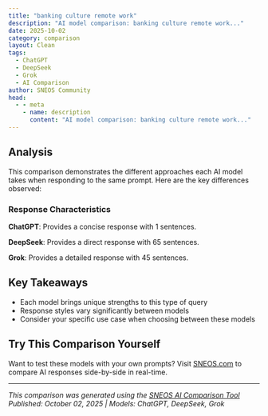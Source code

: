 ```yaml
---
title: "banking culture remote work"
description: "AI model comparison: banking culture remote work..."
date: 2025-10-02
category: comparison
layout: Clean
tags:
  - ChatGPT
  - DeepSeek
  - Grok
  - AI Comparison
author: SNEOS Community
head:
  - - meta
    - name: description
      content: "AI model comparison: banking culture remote work..."
---
```


<ChatComparison
  title="banking culture remote work"
  prompt="banking culture remote work"
  :responses='{"ChatGPT": "The banking culture surrounding remote work has evolved significantly, especially since the onset of the COVID-19 pandemic. Here&#x27;s an overview of key aspects and trends related to remote work in the banking sector:\n\n### 1. **Flexibility and Work-Life Balance**\n - Many banks have adopted flexible work arrangements, recognizing the importance of work-life balance for employee satisfaction and retention.\n - Hybrid models are becoming common, allowing employees to split their time between home and the office.\n\n### 2. **Technology and Digital Transformation**\n - Banks are investing heavily in technology to facilitate remote work, including secure VPNs, collaboration tools, and cloud-based applications.\n - Enhanced digital communication tools like Microsoft Teams, Slack, and Zoom have become integral for collaboration.\n\n### 3. **Cultural Shift**\n - There is an ongoing shift towards a more results-oriented culture rather than a traditional presence-based culture. Managers focus on productivity and outcomes rather than hours spent in the office.\n - Organizations are fostering a culture of trust, as employees are often given more autonomy in how they manage their time.\n\n### 4. **Regulatory Compliance and Security Concerns**\n - The banking industry is highly regulated, which brings unique challenges to remote work. Compliance with regulations on data security and privacy is paramount.\n - Banks are incorporating robust cybersecurity measures to protect sensitive financial data accessed remotely.\n\n### 5. **Employee Engagement and Inclusion**\n - To maintain engagement and a sense of belonging, banks are implementing various virtual team-building activities and check-ins.\n - Efforts are being made to ensure all employees have an equal voice in virtual settings, addressing potential challenges with inclusivity.\n\n### 6. **Training and Development**\n - Remote training programs are essential for onboarding new employees and upskilling existing staff, with a focus on digital skills.\n - Continuous professional development is emphasized, utilizing online learning platforms.\n\n### 7. **Challenges and Considerations**\n - Communication can be a challenge in a remote work setting, requiring intentional strategies to ensure transparency and clarity.\n - Maintaining company culture and collaboration can be difficult when teams are physically separated, necessitating innovative approaches to keep teams connected and aligned.\n\n### 8. **Future Trends**\n - As remote work solidifies its place in banking, future policies may lean towards hybrid work models, where work-from-home options remain available.\n - There may be an increased emphasis on employee well-being, mental health resources, and ergonomic home office setups.\n\nOverall, the banking culture surrounding remote work is undergoing transformation, requiring adaptation from organizations and employees alike. The lessons learned during the pandemic are likely to influence the future of work in the banking sector for years to come.", "DeepSeek": "Of course. The collision of traditional **banking culture** and the rise of **remote work** is one of the most significant and challenging transformations in the modern corporate world.\n\nHere\u2019s a detailed breakdown of the dynamics at play, the challenges, and the emerging future.\n\n### The Traditional Banking Culture: The \u0022Old World\u0022\n\nBanking has historically been built on a culture of:\n\n1. **Presence and Visibility:** \u0022Face time\u0022 was crucial. Being seen at your desk, especially early and late, was a proxy for dedication and productivity. Management was often done by walking around.\n2. **Formality and Hierarchy:** Clear chains of command, suits, a physical trading floor, and formal meetings were the norms. Communication was often top-down.\n3. **Control and Security:** Banks are fortresses of sensitive financial data. The physical office was a controlled environment with secure networks, monitored entry/exit, and limited personal device use.\n4. **Collaboration and Apprenticeship:** Junior employees learned by sitting next to seniors, overhearing phone calls, and being immersed in the office\u0027s social and professional fabric.\n5. **Client-Facing Rituals:** A huge part of banking, especially in investment and commercial banking, revolves around in-person client meetings, lunches, and networking events.\n\n### The Shock of Remote Work: The \u0022New World\u0022\n\nThe pandemic forced a rapid shift to remote work, challenging every pillar of the old culture.\n\n#### **Major Challenges in the Transition**\n\n1. **The Trust Deficit:** The biggest hurdle. Managers schooled in the \u0022visibility = productivity\u0022 model struggle to trust employees they can\u0027t see. This often leads to over-monitoring through software, which can damage morale.\n2. **Security Risks:** The attack surface exploded. Home networks are less secure than office firewalls. The risk of data leakage (intentional or accidental) is higher, requiring massive investments in VPNs, zero-trust architectures, and employee training.\n3. **Cultural Erosion:** How do you maintain a cohesive company culture, foster team bonds, or onboard new hires when there\u0027s no water cooler, no shared coffee breaks, and no casual hallway conversations? This can lead to employee disconnection and siloed teams.\n4. **Inequity and Two-Tier Systems:**\n * **Front Office vs. Back Office:** Traders, relationship managers, and branch staff often need to be on-site, while HR, IT, and analytics can work remotely. This can create a divide between \u0022essential\u0022 on-site staff and \u0022remote\u0022 staff.\n * **The \u0022Proximity Bias\u0022:** Employees who choose to come into the office may have better visibility and faster career advancement, unfairly penalizing those who work remotely effectively.\n5. **Innovation and Spontaneous Collaboration:** The \u0022magic\u0022 of a trading floor or a team huddling around a whiteboard is hard to replicate on Zoom. Many argue that spontaneous, creative problem-solving suffers in a fully remote setting.\n\n### The Emerging Hybrid Model and Its Benefits\n\nDespite the challenges, banks are not returning to a full 5-day office week. A **hybrid model** is becoming the standard, and it offers significant advantages:\n\n1. **Access to a Wider Talent Pool:** Banks are no longer geographically constrained. They can hire the best tech talent, quants, or analysts from anywhere, crucial for competing with fintech companies.\n2. **Increased Employee Satisfaction and Retention:** Remote work offers flexibility, eliminates commutes, and improves work-life balance. This is a powerful tool for attracting and retaining talent, especially younger generations.\n3. **Potential for Productivity Gains:** For focused, analytical work (e.g., financial modeling, coding, report writing), many employees are more productive without office distractions.\n4. **Reduced Real Estate Costs:** Banks can significantly downsize their expensive office footprints in city centers.\n\n### How Banking Culture is Adapting and Evolving\n\nThe culture is not just being eroded; it\u0027s being **rewritten**. Successful banks are actively managing this change:\n\n* **From Presence to Output:** Managers are being trained to evaluate based on deliverables and results, not hours logged online.\n* **Intentional Communication:** Replacing hallway chats with scheduled virtual check-ins, dedicated collaboration tools (Slack, Teams), and \u0022virtual coffee\u0022 meetings.\n* **Reinventing the Office:** The office is becoming a **collaboration hub**. Instead of rows of desks, it\u0027s designed for team meetings, client pitches, and building social capital. People come in with a purpose.\n* **Hyper-Focus on Cybersecurity:** Implementing robust security protocols, mandatory training, and secure technology is now a non-negotiable pillar of remote work policy.\n* **Reimagining Onboarding and Mentorship:** Creating structured virtual mentorship programs and using technology to make new hires feel connected from day one.\n\n### The Future: A Blended Culture\n\nThe future of banking culture is not fully remote, nor is it a return to 2019. It\u0027s a **blended, more flexible culture** that prioritizes:\n\n* **Trust and Autonomy:** Empowering employees to manage their work and time.\n* **Digital-First Collaboration:** Seamlessly integrating in-person and remote participants.\n* **Purpose-Driven Office Use:** The office is for what it does best: collaboration, culture-building, and complex training.\n* **Talent-Centricity:** Using flexibility as a key competitive advantage in the war for talent.\n\n**In conclusion,** the shift to remote work has been a forced experiment that exposed the weaknesses of traditional banking culture but also revealed new possibilities. The most successful banks will be those that proactively shape this new hybrid culture, leveraging its benefits while mitigating its risks, ultimately creating a more resilient, modern, and attractive workplace.", "Grok": "The concept of **banking culture in the context of remote work** refers to how traditional banking institutions, which have historically relied on in-person interactions and hierarchical structures, adapt their organizational culture, values, and operational practices to a remote or hybrid working environment. Banking culture typically emphasizes trust, compliance, security, and customer service, and transitioning to remote work presents both challenges and opportunities in maintaining these priorities.\n\nHere are some key aspects of banking culture in the context of remote work, along with challenges and strategies to address them:\n\n### 1. **Core Elements of Banking Culture in Remote Work**\n - **Trust and Accountability**: Banking is built on trust, both internally among employees and externally with customers. Remote work can make it harder to foster trust without face-to-face interactions, so organizations must emphasize transparency and accountability.\n - **Customer-Centric Focus**: Banks prioritize customer service, and remote work requires adapting communication channels to ensure clients still feel valued and supported (e.g., virtual meetings, chat support, and secure digital platforms).\n - **Compliance and Security**: The banking sector is highly regulated, and remote work introduces risks related to data security, fraud, and adherence to policies. A strong culture of compliance must be reinforced through training and technology.\n - **Collaboration and Teamwork**: Banking often involves teamwork across departments (e.g., loans, investments, customer service). Remote work can hinder spontaneous collaboration, so fostering a culture of communication through digital tools is essential.\n\n### 2. **Challenges of Remote Work in Banking Culture**\n - **Isolation and Employee Engagement**: Remote work can lead to feelings of isolation, reducing team cohesion and morale. Banking culture often thrives on mentorship and in-person training, which can be harder to replicate remotely.\n - **Data Security Risks**: With employees accessing sensitive customer information from home, there\u2019s a heightened risk of data breaches. Banking culture must prioritize strict cybersecurity protocols and employee awareness.\n - **Work-Life Balance**: The high-pressure environment of banking can be exacerbated by remote work, as employees may struggle to disconnect, leading to burnout. A supportive culture is needed to promote balance.\n - **Onboarding and Training**: New hires may struggle to absorb the organization\u0027s culture and values without in-person interaction, which is critical in a trust-based industry like banking.\n - **Monitoring Performance**: Managers may find it challenging to assess employee performance without direct supervision, and a culture overly focused on micromanagement can erode trust.\n\n### 3. **Strategies to Adapt Banking Culture for Remote Work**\n - **Leverage Technology for Collaboration**: Use tools like Microsoft Teams, Slack, or Zoom to maintain team communication and replicate the camaraderie of office environments through virtual coffee breaks or team-building activities.\n - **Prioritize Cybersecurity**: Invest in secure VPNs, multi-factor authentication, and regular security training to protect sensitive data. Reinforce a culture of responsibility around data handling.\n - **Foster Employee Well-Being**: Promote a culture that values mental health by offering flexible schedules, wellness programs, and resources for remote workers to maintain work-life balance.\n - **Redefine Leadership and Communication**: Encourage leaders to be more approachable and empathetic in a remote setting. Regular check-ins and transparent communication can help maintain trust and alignment with the bank\u2019s values.\n - **Adapt Training Programs**: Develop robust virtual onboarding and training programs to immerse new hires in the bank\u2019s culture, values, and compliance standards. Use e-learning platforms and mentorship programs to bridge the gap.\n - **Focus on Results, Not Presence**: Shift the culture from valuing physical presence to measuring outcomes and productivity. This can help build trust and empower employees in a remote environment.\n - **Maintain Customer Focus**: Equip remote teams with tools to provide seamless customer experiences, such as secure video consultations and personalized digital services, ensuring the customer remains at the heart of the culture.\n\n### 4. **Benefits of Remote Work in Banking Culture**\n - **Access to Wider Talent Pool**: Remote work allows banks to hire talent from diverse geographic locations, fostering a more inclusive culture.\n - **Cost Efficiency**: Reducing the need for large office spaces can lower costs, allowing resources to be redirected toward employee development or customer service initiatives.\n - **Increased Flexibility**: Offering remote work options can improve employee satisfaction and retention, aligning with modern workplace expectations and enhancing the bank\u2019s culture as forward-thinking.\n\n### 5. **Examples of Cultural Shifts in Banking**\n - **Digital-First Mindset**: Many banks, such as JPMorgan Chase and Citi, have embraced hybrid work models post-COVID-19, investing heavily in digital tools to maintain a collaborative culture remotely.\n - **Employee-Centric Policies**: Some banks have introduced mental health resources and flexible schedules to adapt their traditionally rigid culture to the needs of remote workers.\n - **Innovation and Agility**: Remote work has pushed banks to adopt more agile practices, breaking away from slow, hierarchical decision-making to a culture that values innovation and quick adaptation.\n\n### Conclusion\nAdapting banking culture to remote work requires balancing the industry\u2019s traditional values\u2014trust, security, and customer focus\u2014with the demands of a digital, distributed workforce. By leveraging technology, prioritizing employee well-being, and maintaining a strong focus on compliance and customer service, banks can create a remote-friendly culture that upholds their core principles while embracing modern work trends."}' 
  published-date="14:28"
/>

## Analysis

This comparison demonstrates the different approaches each AI model takes when responding to the same prompt. Here are the key differences observed:

### Response Characteristics

**ChatGPT**: Provides a concise response with 1 sentences. 

**DeepSeek**: Provides a direct response with 65 sentences. 

**Grok**: Provides a detailed response with 45 sentences. 

## Key Takeaways

- Each model brings unique strengths to this type of query
- Response styles vary significantly between models
- Consider your specific use case when choosing between these models

## Try This Comparison Yourself

Want to test these models with your own prompts? Visit [SNEOS.com](https://sneos.com) to compare AI responses side-by-side in real-time.

---

*This comparison was generated using the [SNEOS AI Comparison Tool](https://sneos.com)*
*Published: October 02, 2025 | Models: ChatGPT, DeepSeek, Grok*
